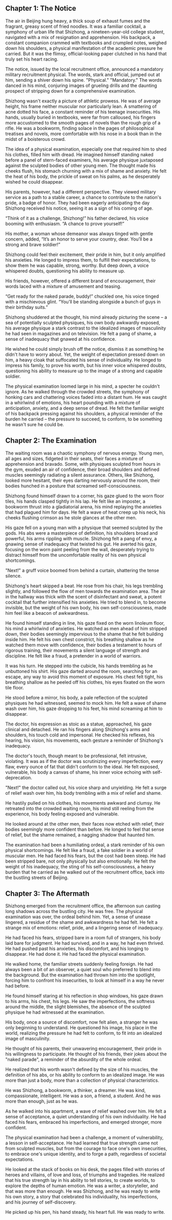 ## Chapter 1: The Notice

The air in Beijing hung heavy, a thick soup of exhaust fumes and the fragrant, greasy scent of fried noodles.  It was a familiar cocktail, a symphony of urban life that Shizhong, a nineteen-year-old college student, navigated with a mix of resignation and apprehension. His backpack, a constant companion crammed with textbooks and crumpled notes, weighed down his shoulders, a physical manifestation of the academic pressure he carried. But it was the flimsy, official-looking paper clutched in his hand that truly set his heart racing. 

The notice, issued by the local recruitment office, announced a mandatory military recruitment physical. The words, stark and official, jumped out at him, sending a shiver down his spine.  "Physical." "Mandatory."  The words danced in his mind, conjuring images of grueling drills and the daunting prospect of stripping down for a comprehensive examination. 

Shizhong wasn't exactly a picture of athletic prowess. He was of average height, his frame neither muscular nor particularly lean. A smattering of acne dotted his face, a constant reminder of his teenage insecurities. His hands, usually buried in textbooks, were far from calloused, his fingers more accustomed to the smooth pages of novels than the rough grip of a rifle. He was a bookworm, finding solace in the pages of philosophical treatises and novels, more comfortable with his nose in a book than in the midst of a boisterous crowd.

The idea of a physical examination, especially one that required him to shed his clothes, filled him with dread. He imagined himself standing naked before a panel of stern-faced examiners, his average physique juxtaposed against the sculpted bodies of other young men.  The thought made his cheeks flush, his stomach churning with a mix of shame and anxiety.  He felt the heat of his body, the prickle of sweat on his palms, as he desperately wished he could disappear. 

His parents, however, had a different perspective.  They viewed military service as a path to a stable career, a chance to contribute to the nation's pride, a badge of honor.  They had been eagerly anticipating the day Shizhong received his notice, seeing it as a sign of his coming of age. 

“Think of it as a challenge, Shizhong!” his father declared, his voice booming with enthusiasm. “A chance to prove yourself!”

His mother, a woman whose demeanor was always tinged with gentle concern, added, “It’s an honor to serve your country, dear. You’ll be a strong and brave soldier!” 

Shizhong could feel their excitement, their pride in him, but it only amplified his anxieties.  He longed to impress them, to fulfill their expectations, to show them he was capable, strong, worthy. But deep down, a voice whispered doubts, questioning his ability to measure up.

His friends, however, offered a different brand of encouragement, their words laced with a mixture of amusement and teasing.

“Get ready for the naked parade, buddy!” chuckled one, his voice tinged with a mischievous glint. “You’ll be standing alongside a bunch of guys in their birthday suits.”

Shizhong shuddered at the thought, his mind already picturing the scene – a sea of potentially sculpted physiques, his own body awkwardly exposed, his average physique a stark contrast to the idealized images of masculinity he had seen in magazines and on television. He felt a pang of shame, a sense of inadequacy that gnawed at his confidence. 

He wished he could simply brush off the notice, dismiss it as something he didn't have to worry about.  Yet, the weight of expectation pressed down on him, a heavy cloak that suffocated his sense of individuality. He longed to impress his family, to prove his worth, but his inner voice whispered doubts, questioning his ability to measure up to the image of a strong and capable soldier. 

The physical examination loomed large in his mind, a specter he couldn't ignore.  As he walked through the crowded streets, the symphony of honking cars and chattering voices faded into a distant hum. He was caught in a whirlwind of emotions, his heart pounding with a mixture of anticipation, anxiety, and a deep sense of dread.  He felt the familiar weight of his backpack pressing against his shoulders, a physical reminder of the burden he carried – the pressure to succeed, to conform, to be something he wasn't sure he could be. 


## Chapter 2: The Examination

The waiting room was a chaotic symphony of nervous energy.  Young men, all ages and sizes, fidgeted in their seats, their faces a mixture of apprehension and bravado. Some, with physiques sculpted from hours in the gym, exuded an air of confidence, their broad shoulders and defined muscles seemingly radiating a silent assurance.  Others, like Shizhong, looked more hesitant, their eyes darting nervously around the room, their bodies hunched in a posture that screamed self-consciousness.

Shizhong found himself drawn to a corner, his gaze glued to the worn floor tiles, his hands clasped tightly in his lap. He felt like an imposter, a bookworm thrust into a gladiatorial arena, his mind replaying the anxieties that had plagued him for days. He felt a wave of heat creep up his neck, his cheeks flushing crimson as he stole glances at the other men.  

His gaze fell on a young man with a physique that seemed sculpted by the gods. His abs were a masterpiece of definition, his shoulders broad and powerful, his arms rippling with muscle. Shizhong felt a pang of envy, a gnawing sense of inadequacy that twisted his gut.  He averted his gaze, focusing on the worn paint peeling from the wall, desperately trying to distract himself from the uncomfortable reality of his own physical shortcomings. 

"Next!" a gruff voice boomed from behind a curtain, shattering the tense silence.

Shizhong's heart skipped a beat.  He rose from his chair, his legs trembling slightly, and followed the flow of men towards the examination area. The air in the hallway was thick with the scent of disinfectant and sweat, a potent cocktail that further intensified his anxieties.  He tried to blend in, to become invisible, but the weight of his own body, his own self-consciousness, made him feel like a beacon of awkwardness. 

He found himself standing in line, his gaze fixed on the worn linoleum floor, his mind a whirlwind of anxieties.  He watched as men ahead of him stripped down, their bodies seemingly impervious to the shame that he felt building inside him.  He felt his own chest constrict, his breathing shallow as he watched them move with confidence, their bodies a testament to hours of rigorous training, their movements a silent language of strength and discipline.  He felt like a fraud, a pretender in a world of warriors. 

It was his turn.  He stepped into the cubicle, his hands trembling as he unbuttoned his shirt. His gaze darted around the room, searching for an escape, any way to avoid this moment of exposure.  His chest felt tight, his breathing shallow as he peeled off his clothes, his eyes fixated on the worn tile floor.  

He stood before a mirror, his body, a pale reflection of the sculpted physiques he had witnessed, seemed to mock him.  He felt a wave of shame wash over him, his gaze dropping to his feet, his mind screaming at him to disappear. 

The doctor, his expression as stoic as a statue, approached, his gaze clinical and detached. He ran his fingers along Shizhong's arms and shoulders, his touch cold and impersonal. He checked his reflexes, his hearing, his vision, his movements, each gesture a reminder of Shizhong's inadequacy. 

The doctor's touch, though meant to be professional, felt intrusive, violating. It was as if the doctor was scrutinizing every imperfection, every flaw, every ounce of fat that didn't conform to the ideal.  He felt exposed, vulnerable, his body a canvas of shame, his inner voice echoing with self-deprecation. 

"Next!" the doctor called out, his voice sharp and unyielding.  He felt a surge of relief wash over him, his body trembling with a mix of relief and shame. 

He hastily pulled on his clothes, his movements awkward and clumsy. He retreated into the crowded waiting room, his mind still reeling from the experience, his body feeling exposed and vulnerable.  

He looked around at the other men, their faces now etched with relief, their bodies seemingly more confident than before. He longed to feel that sense of relief, but the shame remained, a nagging shadow that haunted him. 

The examination had been a humiliating ordeal, a stark reminder of his own physical shortcomings. He felt like a fraud, a fake soldier in a world of muscular men. He had faced his fears, but the cost had been steep. He had been stripped bare, not only physically but also emotionally.  He felt the weight of his inadequacy, the sting of his self-consciousness, a heavy burden that he carried as he walked out of the recruitment office, back into the bustling streets of Beijing. 


## Chapter 3: The Aftermath

Shizhong emerged from the recruitment office, the afternoon sun casting long shadows across the bustling city.  He was free. The physical examination was over, the ordeal behind him. Yet, a sense of unease lingered, a residue of the shame and awkwardness he had felt. He felt a strange mix of emotions: relief, pride, and a lingering sense of inadequacy. 

He had faced his fears, stripped bare in a room full of strangers, his body laid bare for judgment. He had survived, and in a way, he had even thrived.  He had pushed past his anxieties, his discomfort, and his longing to disappear.  He had done it.  He had faced the physical examination. 

He walked home, the familiar streets suddenly feeling foreign.  He had always been a bit of an observer, a quiet soul who preferred to blend into the background. But the examination had thrown him into the spotlight, forcing him to confront his insecurities, to look at himself in a way he never had before. 

He found himself staring at his reflection in shop windows, his gaze drawn to his arms, his chest, his legs. He saw the imperfections, the softness around the middle, the slight blemishes, the absence of the sculpted physique he had witnessed at the examination. 

His body, once a source of discomfort, now felt alien, a stranger he was only beginning to understand. He questioned his image, his place in the world, realizing the pressure he had felt to conform, to fit into an idealized image of masculinity.

He thought of his parents, their unwavering encouragement, their pride in his willingness to participate. He thought of his friends, their jokes about the "naked parade", a reminder of the absurdity of the whole ordeal. 

He realized that his worth wasn't defined by the size of his muscles, the definition of his abs, or his ability to conform to an idealized image. He was more than just a body, more than a collection of physical characteristics. 

He was Shizhong, a bookworm, a thinker, a dreamer. He was kind, compassionate, intelligent. He was a son, a friend, a student.  And he was more than enough, just as he was.

As he walked into his apartment, a wave of relief washed over him. He felt a sense of acceptance, a quiet understanding of his own individuality. He had faced his fears, embraced his imperfections, and emerged stronger, more confident. 

The physical examination had been a challenge, a moment of vulnerability, a lesson in self-acceptance. He had learned that true strength came not from sculpted muscles, but from the courage to face one's own insecurities, to embrace one's unique identity, and to forge a path, regardless of societal expectations. 

He looked at the stack of books on his desk, the pages filled with stories of heroes and villains, of love and loss, of triumphs and tragedies.  He realized that his true strength lay in his ability to tell stories, to create worlds, to explore the depths of human emotion.  He was a writer, a storyteller, and that was more than enough.  He was Shizhong, and he was ready to write his own story, a story that celebrated his individuality, his imperfections, and his journey of self-discovery.  

He picked up his pen, his hand steady, his heart full. He was ready to write. 
